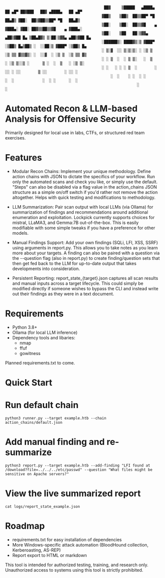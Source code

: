 ```
                                             ██▓     ▒█████   ▄████▄   ██ ▄█▀ ██▓███   ██▓ ▄████▄   ██ ▄█▀
                                            ▓██▒    ▒██▒  ██▒▒██▀ ▀█   ██▄█▒ ▓██░  ██▒▓██▒▒██▀ ▀█   ██▄█▒ 
                                            ▒██░    ▒██░  ██▒▒▓█    ▄ ▓███▄░ ▓██░ ██▓▒▒██▒▒▓█    ▄ ▓███▄░ 
                                            ▒██░    ▒██   ██░▒▓▓▄ ▄██▒▓██ █▄ ▒██▄█▓▒ ▒░██░▒▓▓▄ ▄██▒▓██ █▄ 
                                            ░██████▒░ ████▓▒░▒ ▓███▀ ░▒██▒ █▄▒██▒ ░  ░░██░▒ ▓███▀ ░▒██▒ █▄
                                            ░ ▒░▓  ░░ ▒░▒░▒░ ░ ░▒ ▒  ░▒ ▒▒ ▓▒▒▓▒░ ░  ░░▓  ░ ░▒ ▒  ░▒ ▒▒ ▓▒
                                            ░ ░ ▒  ░  ░ ▒ ▒░   ░  ▒   ░ ░▒ ▒░░▒ ░      ▒ ░  ░  ▒   ░ ░▒ ▒░
                                            ░ ░   ░ ░ ░ ▒  ░        ░ ░░ ░ ░░        ▒ ░░        ░ ░░ ░ 
                                                ░  ░    ░ ░  ░ ░      ░  ░             ░  ░ ░      ░  ░   
                                                            ░                            ░               
```



# Automated Recon & LLM-based Analysis for Offensive Security
Primarily designed for local use in labs, CTFs, or structured red team exercises.

# Features
- Modular Recon Chains: Implement your unique methodology. Define action chains with JSON to dictate the specifics of your workflow. Run only the automated scans and check you like, or simply use the default. "Steps" can also be disabled via a flag value in the action_chains JSON structure as a simple on/off switch if you'd rather not remove the action altogether. Helps with quick testing and modifications to methodology. 

- LLM Summarization: Pair scan output with local LLMs (via Ollama) for summarization of findings and recommendations around additional enumeration and exploitation. Lockpick currently supports choices for mistral, LLaMA3, and Gemma:7B out-of-the-box. This is easily modifiable with some simple tweaks if you have a preference for other models.

- Manual Findings Support: Add your own findings (SQLi, LFI, XSS, SSRF) using arguments in report.py. This allows you to take notes as you learn more about your targets. A finding can also be paired with a question via the --question flag (also in report.py) to create finding/question sets that then get fed back to the LLM for up-to-date output that takes developments into consideration.

- Persistent Reporting: report_state_{target}.json captures all scan results and manual inputs across a target lifecycle. This could simply be modified directly if someone wishes to bypass the CLI and instead write out their findings as they were in a text document.

# Requirements
- Python 3.8+
- Ollama (for local LLM inference)
- Dependency tools and libaries:
    - nmap
    - ffuf
    - gowitness

Planned requirements.txt to come.

# Quick Start
# Run default chain
```
python3 runner.py --target example.htb --chain action_chains/default.json
```

# Add manual finding and re-summarize
```
python3 report.py --target example.htb --add-finding "LFI found at /download?file=../../../etc/passwd" --question "What files might be sensitive on Apache servers?"
```

# View the live summarized report
```
cat logs/report_state_example.json
```

# Roadmap
- requirements.txt for easy installation of dependencies
- More Windows-specific attack automation (BloodHound collection, Kerberoasting, AS-REP)
- Report export to HTML or markdown

This tool is intended for authorized testing, training, and research only. Unauthorized access to systems using this tool is strictly prohibited.